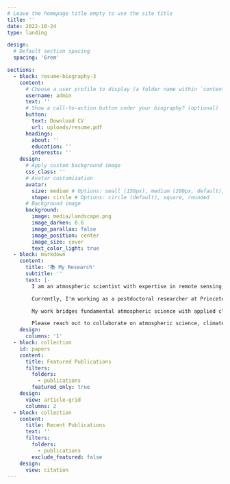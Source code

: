 ```yaml
---
# Leave the homepage title empty to use the site title
title: ''
date: 2022-10-24
type: landing

design:
  # Default section spacing
  spacing: '6rem'

sections:
  - block: resume-biography-3
    content:
      # Choose a user profile to display (a folder name within `content/authors/`)
      username: admin
      text: ''
      # Show a call-to-action button under your biography? (optional)
      button:
        text: Download CV
        url: uploads/resume.pdf
      headings:
        about: ''
        education: ''
        interests: ''
    design:
      # Apply custom background image
      css_class: ''
      # Avatar customization
      avatar:
        size: medium # Options: small (150px), medium (200px, default), large (320px), xl (400px), xxl (500px)
        shape: circle # Options: circle (default), square, rounded
      # Background image
      background:
        image: media/landscape.png
        image_darken: 0.6
        image_parallax: false
        image_position: center
        image_size: cover
        text_color_light: true
  - block: markdown
    content:
      title: '📚 My Research'
      subtitle: ''
      text: |-
        I am an atmospheric scientist with expertise in remote sensing, climate modeling, and hydrological hazards. My research focuses on understanding atmospheric moisture dynamics, particularly elevated moist layers, and their representation in satellite observations and climate models.

        Currently, I'm working as a postdoctoral researcher at Princeton University and NOAA-GFDL, where I investigate the relationship between extreme precipitation and river flood changes under warming conditions. I'm also contributing to high-resolution land surface model inter-comparison projects and implementing orographic disaggregation schemes for precipitation.

        My work bridges fundamental atmospheric science with applied climate research, helping us better understand and predict hydrological hazards in a changing climate.

        Please reach out to collaborate on atmospheric science, climate modeling, or remote sensing projects! 🌦️
    design:
      columns: '1'
  - block: collection
    id: papers
    content:
      title: Featured Publications
      filters:
        folders:
          - publications
        featured_only: true
    design:
      view: article-grid
      columns: 2
  - block: collection
    content:
      title: Recent Publications
      text: ''
      filters:
        folders:
          - publications
        exclude_featured: false
    design:
      view: citation
---
```

